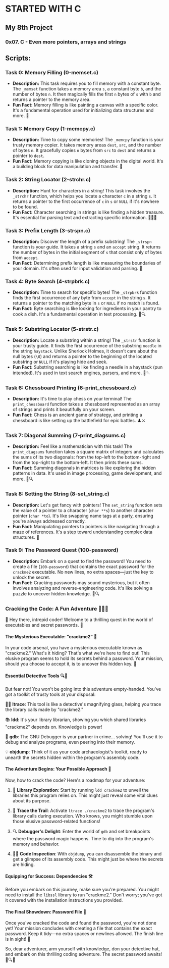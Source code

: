 # STARTED WITH C
## My 8th Project
### 0x07. C - Even more pointers, arrays and strings


## Scripts:

### Task 0: Memory Filling (0-memset.c)
- **Description:** This task requires you to fill memory with a constant byte. The `_memset` function takes a memory area `s`, a constant byte `b`, and the number of bytes `n`. It then magically fills the first `n` bytes of `s` with `b` and returns a pointer to the memory area.
- **Fun Fact:** Memory filling is like painting a canvas with a specific color. It's a fundamental operation used for initializing data structures and more. 🎨

### Task 1: Memory Copy (1-memcpy.c)
- **Description:** Time to copy some memories! The `_memcpy` function is your trusty memory copier. It takes memory areas `dest`, `src`, and the number of bytes `n`. It gracefully copies `n` bytes from `src` to `dest` and returns a pointer to `dest`.
- **Fun Fact:** Memory copying is like cloning objects in the digital world. It's a building block for data manipulation and transfer. 🧬

### Task 2: String Locator (2-strchr.c)
- **Description:** Hunt for characters in a string! This task involves the `_strchr` function, which helps you locate a character `c` in a string `s`. It returns a pointer to the first occurrence of `c` in `s` or `NULL` if it's nowhere to be found.
- **Fun Fact:** Character searching in strings is like finding a hidden treasure. It's essential for parsing text and extracting specific information. 🕵️‍♀️💎

### Task 3: Prefix Length (3-strspn.c)
- **Description:** Discover the length of a prefix substring! The `_strspn` function is your guide. It takes a string `s` and an `accept` string. It returns the number of bytes in the initial segment of `s` that consist only of bytes from `accept`.
- **Fun Fact:** Determining prefix length is like measuring the boundaries of your domain. It's often used for input validation and parsing. 📏

### Task 4: Byte Search (4-strpbrk.c)
- **Description:** Time to search for specific bytes! The `_strpbrk` function finds the first occurrence of any byte from `accept` in the string `s`. It returns a pointer to the matching byte in `s` or `NULL` if no match is found.
- **Fun Fact:** Byte searching is like looking for ingredients in your pantry to cook a dish. It's a fundamental operation in text processing. 🍳🔍

### Task 5: Substring Locator (5-strstr.c)
- **Description:** Locate a substring within a string! The `_strstr` function is your trusty guide. It finds the first occurrence of the substring `needle` in the string `haystack`. Unlike Sherlock Holmes, it doesn't care about the null bytes (`\0`) and returns a pointer to the beginning of the located substring or `NULL` if it's playing hide and seek.
- **Fun Fact:** Substring searching is like finding a needle in a haystack (pun intended). It's used in text search engines, parsers, and more. 🧐🪡

### Task 6: Chessboard Printing (6-print_chessboard.c)
- **Description:** It's time to play chess on your terminal! The `print_chessboard` function takes a chessboard represented as an array of strings and prints it beautifully on your screen.
- **Fun Fact:** Chess is an ancient game of strategy, and printing a chessboard is like setting up the battlefield for epic battles. ♟️⚔️

### Task 7: Diagonal Summing (7-print_diagsums.c)
- **Description:** Feel like a mathematician with this task! The `print_diagsums` function takes a square matrix of integers and calculates the sums of its two diagonals: from the top-left to the bottom-right and from the top-right to the bottom-left. It then prints these sums.
- **Fun Fact:** Summing diagonals in matrices is like exploring the hidden patterns in data. It's used in image processing, game development, and more. 🧮🔍

### Task 8: Setting the String (8-set_string.c)
- **Description:** Let's get fancy with pointers! The `set_string` function sets the value of a pointer to a character (`char **s`) to another character pointer (`char *to`). It's like swapping name tags at a party, ensuring you're always addressed correctly.
- **Fun Fact:** Manipulating pointers to pointers is like navigating through a maze of references. It's a step toward understanding complex data structures. 🧩

### Task 9: The Password Quest (100-password)
- **Description:** Embark on a quest to find the password! You need to create a file (`100-password`) that contains the exact password for the `crackme2` executable. No new lines, no extra spaces—just the key to unlock the secret.
- **Fun Fact:** Cracking passwords may sound mysterious, but it often involves analyzing and reverse-engineering code. It's like solving a puzzle to uncover hidden knowledge. 🔐🔍


### Cracking the Code: A Fun Adventure 🕵️‍♂️🔐

👋 Hey there, intrepid coder! Welcome to a thrilling quest in the world of executables and secret passwords. 🚀

#### The Mysterious Executable: "crackme2" 🧩

In your code arsenal, you have a mysterious executable known as "crackme2." What's it hiding? That's what we're here to find out! This elusive program seems to hold its secrets behind a password. Your mission, should you choose to accept it, is to uncover this hidden key. 🔑

#### Essential Detective Tools 🔍🔦

But fear not! You won't be going into this adventure empty-handed. You've got a toolkit of trusty tools at your disposal:

🕵️‍♂️ **ltrace**: This tool is like a detective's magnifying glass, helping you trace the library calls made by "crackme2."

📚 **ldd**: It's your library librarian, showing you which shared libraries "crackme2" depends on. Knowledge is power!

🐞 **gdb**: The GNU Debugger is your partner in crime... solving! You'll use it to debug and analyze programs, even peering into their memory.

💡 **objdump**: Think of it as your code archaeologist's toolkit, ready to unearth the secrets hidden within the program's assembly code.

#### The Adventure Begins: Your Possible Approach 🚁

Now, how to crack the code? Here's a roadmap for your adventure:

1. 🏰 **Library Exploration**: Start by running `ldd crackme2` to unveil the libraries this program relies on. This might just reveal some vital clues about its purpose.

2. 📢 **Trace the Trail**: Activate `ltrace ./crackme2` to trace the program's library calls during execution. Who knows, you might stumble upon those elusive password-related functions!

3. 🔍 **Debugger's Delight**: Enter the world of `gdb` and set breakpoints where the password magic happens. Time to dig into the program's memory and behavior.

4. 🕵️‍♂️ **Code Inspection**: With `objdump`, you can disassemble the binary and get a glimpse of its assembly code. This might just be where the secrets are hiding.

#### Equipping for Success: Dependencies 🛠️

Before you embark on this journey, make sure you're prepared. You might need to install the `libssl` library to run "crackme2." Don't worry; you've got it covered with the installation instructions you provided.

#### The Final Showdown: Password File 📜

Once you've cracked the code and found the password, you're not done yet! Your mission concludes with creating a file that contains the exact password. Keep it tidy—no extra spaces or newlines allowed. The finish line is in sight! 🏁


So, dear adventurer, arm yourself with knowledge, don your detective hat, and embark on this thrilling coding adventure. The secret password awaits! 💼🔍🌟

